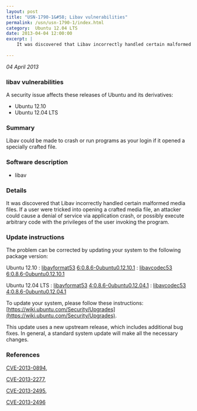```yaml
---
layout: post
title: "USN-1790-1&#58; Libav vulnerabilities"
permalink: /usn/usn-1790-1/index.html
category:  Ubuntu 12.04 LTS
date: 2013-04-04 12:00:00
excerpt: |
    It was discovered that Libav incorrectly handled certain malformed media files. If a user were tricked into opening a crafted media file, an attacker could cause a denial of service via application crash, or possibly execute arbitrary code with the privileges of the user invoking the program. 
    
--- 
```

 
 

*04 April 2013*

### libav vulnerabilities

A security issue affects these releases of Ubuntu and its derivatives:

* Ubuntu 12.10
* Ubuntu 12.04 LTS

### Summary

Libav could be made to crash or run programs as your login if it opened a specially crafted file. 

### Software description

* libav 

### Details

It was discovered that Libav incorrectly handled certain malformed media files. If a user were tricked into opening a crafted media file, an attacker could cause a denial of service via application crash, or possibly execute arbitrary code with the privileges of the user invoking the program. 

### Update instructions

The problem can be corrected by updating your system to the following package version:

Ubuntu 12.10
 : [libavformat53](https://launchpad.net/ubuntu/+source/libav) <span> [6:0.8.6-0ubuntu0.12.10.1](https://launchpad.net/ubuntu/+source/libav/6:0.8.6-0ubuntu0.12.10.1) </span> 
 : [libavcodec53](https://launchpad.net/ubuntu/+source/libav) <span> [6:0.8.6-0ubuntu0.12.10.1](https://launchpad.net/ubuntu/+source/libav/6:0.8.6-0ubuntu0.12.10.1) </span> 

Ubuntu 12.04 LTS
 : [libavformat53](https://launchpad.net/ubuntu/+source/libav) <span> [4:0.8.6-0ubuntu0.12.04.1](https://launchpad.net/ubuntu/+source/libav/4:0.8.6-0ubuntu0.12.04.1) </span> 
 : [libavcodec53](https://launchpad.net/ubuntu/+source/libav) <span> [4:0.8.6-0ubuntu0.12.04.1](https://launchpad.net/ubuntu/+source/libav/4:0.8.6-0ubuntu0.12.04.1) </span> 

To update your system, please follow these instructions: [https://wiki.ubuntu.com/Security/Upgrades](https://wiki.ubuntu.com/Security/Upgrades).

This update uses a new upstream release, which includes additional bug fixes. In general, a standard system update will make all the necessary changes. 

### References

 
 [CVE-2013-0894](http://people.ubuntu.com/~ubuntu-security/cve/CVE-2013-0894), 

 [CVE-2013-2277](http://people.ubuntu.com/~ubuntu-security/cve/CVE-2013-2277), 

 [CVE-2013-2495](http://people.ubuntu.com/~ubuntu-security/cve/CVE-2013-2495), 

 [CVE-2013-2496](http://people.ubuntu.com/~ubuntu-security/cve/CVE-2013-2496)
 


